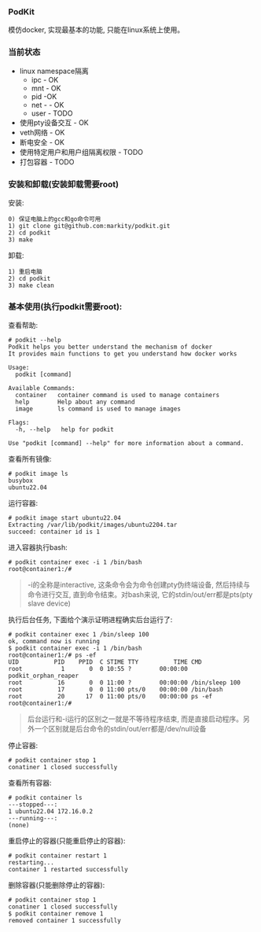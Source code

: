 ### PodKit

模仿docker, 实现最基本的功能, 只能在linux系统上使用。

### 当前状态

- linux namespace隔离
    - ipc - OK
    - mnt - OK
    - pid -OK
    - net - - OK
    - user - TODO
- 使用pty设备交互 - OK
- veth网络 - OK
- 断电安全 - OK
- 使用特定用户和用户组隔离权限 - TODO
- 打包容器 - TODO

### 安装和卸载(安装卸载需要root)

安装:

```
0) 保证电脑上的gcc和go命令可用
1) git clone git@github.com:markity/podkit.git
2) cd podkit
3) make
```

卸载:

```
1) 重启电脑
2) cd podkit
3) make clean
```

### 基本使用(执行podkit需要root):

查看帮助:

```
# podkit --help
Podkit helps you better understand the mechanism of docker
It provides main functions to get you understand how docker works

Usage:
  podkit [command]

Available Commands:
  container   container command is used to manage containers
  help        Help about any command
  image       ls command is used to manage images

Flags:
  -h, --help   help for podkit

Use "podkit [command] --help" for more information about a command.
```

查看所有镜像:

```
# podkit image ls
busybox
ubuntu22.04
```

运行容器:

```
# podkit image start ubuntu22.04
Extracting /var/lib/podkit/images/ubuntu2204.tar
succeed: container id is 1
```

进入容器执行bash:

```
# podkit container exec -i 1 /bin/bash
root@container1:/# 
```

> -i的全称是interactive, 这条命令会为命令创建pty伪终端设备, 然后持续与命令进行交互, 直到命令结束。对bash来说, 它的stdin/out/err都是pts(pty slave device)

执行后台任务, 下面给个演示证明进程确实后台运行了:

```
# podkit container exec 1 /bin/sleep 100
ok, command now is running
$ podkit container exec -i 1 /bin/bash
root@container1:/# ps -ef
UID          PID    PPID  C STIME TTY          TIME CMD
root           1       0  0 10:55 ?        00:00:00 podkit_orphan_reaper
root          16       0  0 11:00 ?        00:00:00 /bin/sleep 100
root          17       0  0 11:00 pts/0    00:00:00 /bin/bash
root          20      17  0 11:00 pts/0    00:00:00 ps -ef
root@container1:/# 
```

> 后台运行和-i运行的区别之一就是不等待程序结束, 而是直接启动程序。另外一个区别就是后台命令的stdin/out/err都是/dev/null设备

停止容器:

```
# podkit container stop 1
conatiner 1 closed successfully
```

查看所有容器:

```
# podkit container ls
---stopped---:
1 ubuntu22.04 172.16.0.2
---running---:
(none)
```

重启停止的容器(只能重启停止的容器):

```
# podkit container restart 1
restarting...
container 1 restarted successfully
```

删除容器(只能删除停止的容器):

```
# podkit container stop 1
conatiner 1 closed successfully
$ podkit container remove 1
removed container 1 successfully
```